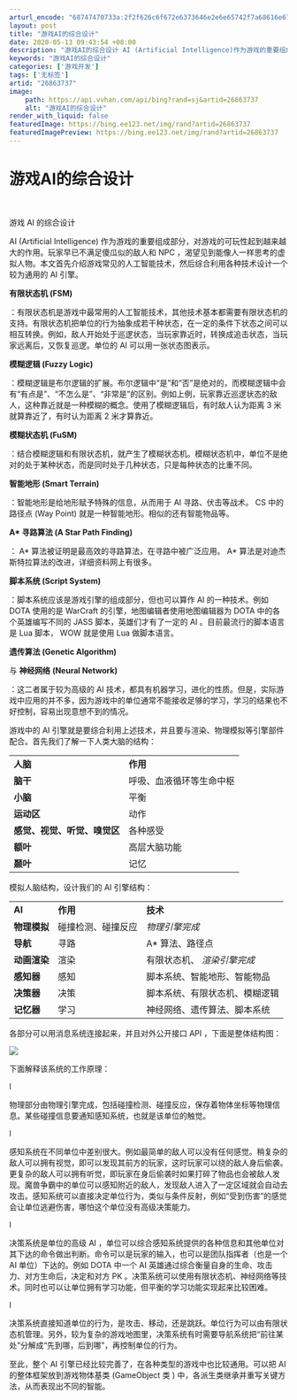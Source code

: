 ```yaml
---
arturl_encode: "68747470733a:2f2f626c6f672e6373646e2e6e65742f7a68616e6768656675:2f61727469636c652f64657461696c732f3236383633373337"
layout: post
title: "游戏AI的综合设计"
date: 2020-05-13 09:43:54 +08:00
description: "﻿﻿游戏AI的综合设计 AI (Artificial Intelligence)作为游戏的重要组成部"
keywords: "游戏AI的综合设计"
categories: ['游戏开发']
tags: ['无标签']
artid: "26863737"
image:
    path: https://api.vvhan.com/api/bing?rand=sj&artid=26863737
    alt: "游戏AI的综合设计"
render_with_liquid: false
featuredImage: https://bing.ee123.net/img/rand?artid=26863737
featuredImagePreview: https://bing.ee123.net/img/rand?artid=26863737
---
```


# 游戏AI的综合设计

﻿﻿

游戏
AI
的综合设计

AI (Artificial Intelligence)
作为游戏的重要组成部分，对游戏的可玩性起到越来越大的作用。玩家早已不满足傻瓜似的敌人和
NPC
，渴望见到能像人一样思考的虚拟人物。本文首先介绍游戏常见的人工智能技术，然后综合利用各种技术设计一个较为通用的
AI
引擎。

**有限状态机
(FSM)**

：有限状态机是游戏中最常用的人工智能技术，其他技术基本都需要有限状态机的支持。有限状态机把单位的行为抽象成若干种状态，在一定的条件下状态之间可以相互转换。例如，敌人开始处于巡逻状态，当玩家靠近时，转换成追击状态，当玩家远离后，又恢复巡逻。单位的
AI
可以用一张状态图表示。

**模糊逻辑
(Fuzzy Logic)**

：模糊逻辑是布尔逻辑的扩展。布尔逻辑中“是”和“否”是绝对的，而模糊逻辑中会有“有点是”、“不怎么是”、“非常是”的区别。例如上例，玩家靠近巡逻状态的敌人，这种靠近就是一种模糊的概念。使用了模糊逻辑后，有时敌人认为距离
3
米就算靠近了，有时认为距离
2
米才算靠近。

**模糊状态机
(FuSM)**

：结合模糊逻辑和有限状态机，就产生了模糊状态机。模糊状态机中，单位不是绝对的处于某种状态，而是同时处于几种状态，只是每种状态的比重不同。

**智能地形
(Smart Terrain)**

：智能地形是给地形赋予特殊的信息，从而用于
AI
寻路、伏击等战术。
CS
中的路径点
(Way Point)
就是一种智能地形。相似的还有智能物品等。

**A\*
寻路算法
(A Star Path Finding)**

：
A\*
算法被证明是最高效的寻路算法，在寻路中被广泛应用。
A\*
算法是对迪杰斯特拉算法的改进，详细资料网上有很多。

**脚本系统
(Script System)**

：脚本系统应该是游戏引擎的组成部分，但也可以算作
AI
的一种技术。例如
DOTA
使用的是
WarCraft
的引擎，地图编辑者使用地图编辑器为
DOTA
中的各个英雄编写不同的
JASS
脚本，英雄们才有了一定的
AI
。目前最流行的脚本语言是
Lua
脚本，
WOW
就是使用
Lua
做脚本语言。

**遗传算法
(Genetic Algorithm)**

与
**神经网络**
**(Neural Network)**

：这二者属于较为高级的
AI
技术，都具有机器学习，进化的性质。但是，实际游戏中应用的并不多，因为游戏中的单位通常不能接收足够的学习，学习的结果也不好控制，容易出现意想不到的情况。

游戏中的
AI
引擎就是要综合利用上述技术，并且要与渲染、物理模拟等引擎部件配合。首先我们了解一下人类大脑的结构：

|  |  |
| --- | --- |
| **人脑** | **作用** |
| **脑干** | 呼吸、血液循环等生命中枢 |
| **小脑** | 平衡 |
| **运动区** | 动作 |
| **感觉、视觉、听觉、嗅觉区** | 各种感受 |
| **额叶** | 高层大脑功能 |
| **颞叶** | 记忆 |

模拟人脑结构，设计我们的
AI
引擎结构：

|  |  |  |
| --- | --- | --- |
| **AI** | **作用** | **技术** |
| **物理模拟** | 碰撞检测、碰撞反应 | *物理引擎完成* |
| **导航** | 寻路 | A\*  算法、路径点 |
| **动画渲染** | 渲染 | 有限状态机、 *渲染引擎完成* |
| **感知器** | 感知 | 脚本系统、智能地形、智能物品 |
| **决策器** | 决策 | 脚本系统、有限状态机、模糊逻辑 |
| **记忆器** | 学习 | 神经网络、遗传算法、脚本系统 |

各部分可以用消息系统连接起来，并且对外公开接口
API
，下面是整体结构图：

![](https://i-blog.csdnimg.cn/blog_migrate/af0db6af51b70d2ae5f8650b4f83831a.jpeg)

下面解释该系统的工作原理：

l

物理部分由物理引擎完成，包括碰撞检测、碰撞反应，保存着物体坐标等物理信息。某些碰撞信息要通知感知系统，也就是该单位的触觉。

l

感知系统在不同单位中差别很大。例如最简单的敌人可以没有任何感觉。稍复杂的敌人可以拥有视觉，即可以发现其前方的玩家，这时玩家可以绕的敌人身后偷袭。更复杂的敌人可以拥有听觉，即玩家在身后偷袭时如果打碎了物品也会被敌人发现。魔兽争霸中的单位可以感知附近的敌人，发现敌人进入了一定区域就会自动去攻击。感知系统可以直接决定单位行为，类似与条件反射，例如“受到伤害”的感觉会让单位逃避伤害，哪怕这个单位没有高级决策能力。

l

决策系统是单位的高级
AI
，单位可以综合感知系统提供的各种信息和其他单位对其下达的命令做出判断。命令可以是玩家的输入，也可以是团队指挥者（也是一个
AI
单位）下达的。例如
DOTA
中一个
AI
英雄通过综合衡量自身的生命、攻击力、对方生命后，决定和对方
PK
。决策系统可以使用有限状态机、神经网络等技术。同时也可以让单位拥有学习功能，但平衡的学习功能实现起来比较困难。

l

决策系统直接知道单位的行为，是攻击、移动，还是跳跃。单位行为可以由有限状态机管理。另外，较为复杂的游戏地图里，决策系统有时需要导航系统把“前往某处”分解成“先到哪，后到哪”，再控制单位的行为。

至此，整个
AI
引擎已经比较完善了，在各种类型的游戏中也比较通用。可以把
AI
的整体框架放到游戏物体基类
(GameObject
类
)
中，各派生类继承并重写关键方法，从而表现出不同的智能。